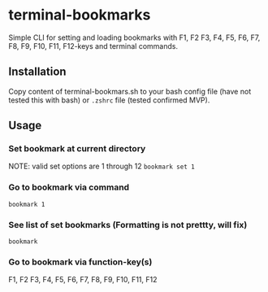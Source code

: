 # terminal-bookmarks
Simple CLI for setting and loading bookmarks with F1, F2 F3, F4, F5, F6, F7, F8, F9, F10, F11, F12-keys and terminal commands.

## Installation
Copy content of terminal-bookmars.sh to your bash config file (have not tested this with bash) or `.zshrc` file (tested confirmed MVP).

## Usage
### Set bookmark at current directory
NOTE: valid set options are 1 through 12
```bookmark set 1``` 

### Go to bookmark via command
```bookmark 1```

### See list of set bookmarks (Formatting is not prettty, will fix)
```bookmark```


### Go to bookmark via function-key(s)
F1, F2 F3, F4, F5, F6, F7, F8, F9, F10, F11, F12
